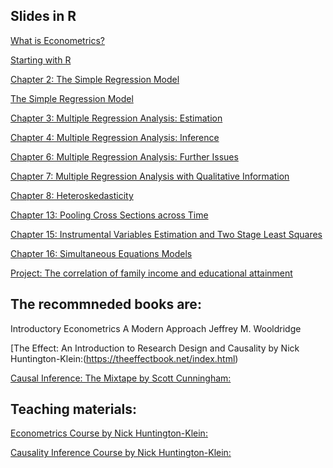 
## Slides in R

[What is Econometrics?](https://andrahiriscau.github.io/Econometrics_slides_in_R/Chapter_1/What-is-Econometrics.html)

[Starting with R](https://andrahiriscau.github.io/Econometrics_slides_in_R/Starting-with-R/Starting-with-R.html)

[Chapter 2: The Simple Regression Model](https://andrahiriscau.github.io/Econometrics_slides_in_R/Chapter_2/Chapter_2.html)

   [The Simple Regression Model](https://andrahiriscau.github.io/Econometrics_slides_in_R/Chapter_2/The_simple_regression_introduction.html)


[Chapter 3: Multiple Regression Analysis: Estimation](https://andrahiriscau.github.io/Econometrics_slides_in_R/Chapter_3/Chapter_3.html)

[Chapter 4: Multiple Regression Analysis: Inference](https://andrahiriscau.github.io/Econometrics_slides_in_R/Chapter_4/Chapter_4.html)

[Chapter 6: Multiple Regression Analysis: Further Issues](https://andrahiriscau.github.io/Econometrics_slides_in_R/Chapter_6/Chapter-6.html)

[Chapter 7: Multiple Regression Analysis with Qualitative Information](https://andrahiriscau.github.io/Econometrics_slides_in_R/Chapter_7/Chapter_7.html)

[Chapter 8: Heteroskedasticity](https://andrahiriscau.github.io/Econometrics_slides_in_R/Chapter_8/Chapter_8.html)


[Chapter 13: Pooling Cross Sections across Time](https://andrahiriscau.github.io/Econometrics_slides_in_R/Chapter_13/Chapter_13.html)

[Chapter 15: Instrumental Variables Estimation and Two Stage Least Squares](https://andrahiriscau.github.io/Econometrics_slides_in_R/Chapter_15/Chapter_15.html)

[Chapter 16: Simultaneous Equations Models](https://andrahiriscau.github.io/Econometrics_slides_in_R/Chapter_16/Chapter_16.html)



[Project: The correlation of family income and educational attainment](https://andrahiriscau.github.io/Econometrics_slides_in_R/Chapter_1/Group_project.Rmd)










## The recommneded books are:

Introductory Econometrics A Modern Approach Jeffrey M. Wooldridge

[The Effect: An Introduction to Research Design and Causality by Nick Huntington-Klein:(https://theeffectbook.net/index.html)

[Causal Inference: The Mixtape by Scott Cunningham:](https://mixtape.scunning.com/index.html)



## Teaching materials:

[Econometrics Course by Nick Huntington-Klein:](https://github.com/NickCH-K/EconometricsSlides)

[Causality Inference Course by Nick Huntington-Klein:](https://github.com/NickCH-K/CausalitySlides)

